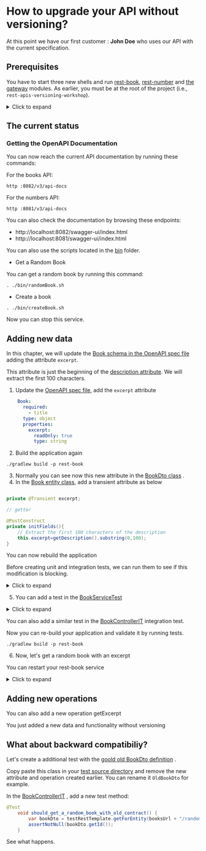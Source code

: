 # How to upgrade your API without versioning?

At this point we have our first customer : **John Doe** who uses our API with the current specification.  

## Prerequisites

You have to start three new shells and run [rest-book](../rest-book), [rest-number](../rest-number)
and [the gateway](../gateway) modules.
As earlier, you must be at the root of the project (i.e., ``rest-apis-versioning-workshop``).

<details>
<summary>Click to expand</summary>

In the first shell, run:

```jshelllanguage
./gradlew bootRun -p rest-book
```

In the second one:

```jshelllanguage
./gradlew bootRun -p rest-number
```

And in the last one:

```jshelllanguage
./gradlew bootRun -p gateway
```

_You can disable unit and integration tests by adding the option ``-x test`` at the end of the command ;-)._

</details>

## The current status

### Getting the OpenAPI Documentation

You can now reach the current API documentation by running these commands:

For the books API:

```jshelllanguage
http :8082/v3/api-docs
```
For the numbers API:

```jshelllanguage
http :8081/v3/api-docs
```

You can also check the documentation by browsing these endpoints:

* http://localhost:8082/swagger-ui/index.html
* http://localhost:8081/swagger-ui/index.html

You can also use the scripts located in the [bin](../bin) folder.

* Get a Random Book

You can get a random book by running this command:

```jshelllanguage
. ./bin/randomBook.sh
```
* Create a book

```jshelllanguage
. ./bin/createBook.sh
```

Now you can stop this service.

## Adding new data

In this chapter, we will update the [Book schema in the OpenAPI spec file](../rest-book/src/main/resources/openapi.yml) adding the attribute ``excerpt``.

This attribute is just the beginning of the [description attribute](../rest-book/src/main/resources/openapi.yml).
We will extract the first 100 characters.

1. Update the [OpenAPI spec file]((../rest-book/src/main/resources/openapi.yml)), add the ``excerpt`` attribute 

```yaml
    Book:
      required:
        - title
      type: object
      properties:
        excerpt:
          readOnly: true
          type: string
```
2. Build the application again

```jshelllanguage
./gradlew build -p rest-book
```

3. Normally you can see now this new attribute in
   the [BookDto class](../rest-book/build/generated/src/main/java/info/touret/bookstore/spring/book/generated/dto/BookDto.java)
   .
4. In the [Book entity class](../rest-book/src/main/java/info/touret/bookstore/spring/book/entity/Book.java), add a
   transient attribute as below

```java

private @Transient excerpt;

// getter

@PostConstruct
private initFields(){
    // Extract the first 100 characters of the description
    this.excerpt=getDescription().substring(0,100);
}
```
You can now rebuild the application

Before creating unit and integration tests, we can run them to see if this modification is blocking.

<details>
<summary>Click to expand</summary>

Run the tests with gradle 

```jshelllanguage
./gradlew build -p rest-book
```
</details>

5. You can add a test in the [BookServiceTest](../rest-book/src/test/java/info/touret/bookstore/spring/book/service/BookServiceTest.java)
<details>
<summary>Click to expand</summary>

For instance:


```java
   @Test
    void should_find_a_random_book_with_excerpt() {
        var longList = createBookList().stream().map(Book::getId).collect(Collectors.toList());
        when(bookRepository.findAllIds()).thenReturn(longList);
        Book book = new Book();
        book.setId(1L);
        when(bookRepository.findById(any(Long.class))).thenReturn(Optional.of(book));
        assertNotNull(bookService.findRandomBook());
        var book = bookService.findRandomBook();
        assertEquals(book.getDescription().substring(0,100),book.getExcerpt());
    }
```
</details>

You can also add a similar test in the [BookControllerIT](../rest-book/src/test/java/info/touret/bookstore/spring/book/controller/BookControllerIT.java) integration test. 

Now you can re-build your application and validate it by running tests.

```jshelllanguage
./gradlew build -p rest-book
```

6. Now, let's get a random book with an excerpt

You can restart your rest-book service

<details>
<summary>Click to expand</summary>

```jshelllanguage
./gradlew bootRun -p rest-book
```
</details>

## Adding new operations

You can also add a new operation getExcerpt

You just added a new data and functionality without versioning

## What about backward compatibiliy?

Let's create a additional test with
the [goold old BookDto definition](../rest-book/build/generated/src/main/java/info/touret/bookstore/spring/book/generated/dto/BookDto.java)
.

Copy paste this class in your [test source directory](../rest-book/src/test/java/) and remove the new attribute and
operation created earlier.
You can rename it ``OldBookDto`` for example.

In the [BookControllerIT](../rest-book/src/test/java/info/touret/bookstore/spring/book/controller/BookControllerIT.java)
, add a new test method:

```java
@Test
    void should_get_a_random_book_with_old_contract() {
        var bookDto = testRestTemplate.getForEntity(booksUrl + "/random", OldBookDto.class).getBody();
        assertNotNull(bookDto.getId());
    }
```

See what happens.
